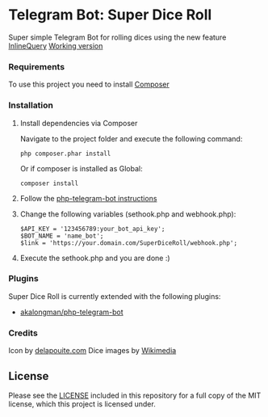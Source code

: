 # Telegram Bot: Super Dice Roll 
Super simple Telegram Bot for rolling dices using the new feature [InlineQuery](https://core.telegram.org/bots/api#inlinequery)
[Working version](https://telegram.me/superdiceroll_bot)

### Requirements

To use this project you need to install [Composer](https://getcomposer.org/)

### Installation

1. Install dependencies via Composer

    Navigate to the project folder and execute the following command:
    ```
    php composer.phar install
    ```
    Or if composer is installed as Global:
    ```
    composer install
    ```

2. Follow the [php-telegram-bot instructions](https://github.com/akalongman/php-telegram-bot#instructions)

3. Change the following variables (sethook.php and webhook.php):
    ```
    $API_KEY = '123456789:your_bot_api_key';
    $BOT_NAME = 'name_bot';
    $link = 'https://your.domain.com/SuperDiceRoll/webhook.php';
    ```

4. Execute the sethook.php and you are done :)

### Plugins
Super Dice Roll is currently extended with the following plugins:

- [akalongman/php-telegram-bot](https://github.com/akalongman/php-telegram-bot)

### Credits
Icon by [delapouite.com](http://delapouite.com)
Dice images by [Wikimedia](https://www.wikimedia.org/)

## License

Please see the [LICENSE](https://github.com/RafaelDelboni/Super-Dice-Roll/blob/master/LICENSE.md) included in this repository for a full copy of the MIT license, which this project is licensed under.